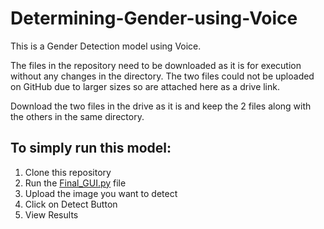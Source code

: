# Determining-Gender-using-Voice

This is a Gender Detection model using Voice.

The files in the repository need to be downloaded as it is for execution without any changes in the directory. The two files could not be uploaded on GitHub due to larger sizes so are attached here as a drive link.

Download the two files in the drive as it is and keep the 2 files along with the others in the same directory.

## To simply run this model:
1. Clone this repository
2. Run the [Final_GUI.py](https://github.com/kartick1402/Determining-Gender-using-Voice/blob/main/Final_GUI.py) file
3. Upload the image you want to detect
4. Click on Detect Button
5. View Results

